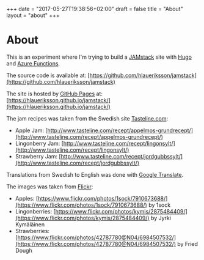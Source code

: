 +++
date = "2017-05-27T19:38:56+02:00"
draft = false
title = "About"
layout = "about"
+++

# About

This is an experiment where I'm trying to build a [JAMstack](https://jamstack.org) site with [Hugo](https://gohugo.io) and [Azure Functions](https://azure.microsoft.com/en-us/services/functions/).

The source code is available at: [https://github.com/hlaueriksson/jamstack](https://github.com/hlaueriksson/jamstack)

The site is hosted by [GitHub Pages](https://pages.github.com) at: [https://hlaueriksson.github.io/jamstack/](https://hlaueriksson.github.io/jamstack/)

The jam recipes was taken from the Swedish site [Tasteline.com](http://www.tasteline.com):

* Apple Jam: [http://www.tasteline.com/recept/appelmos-grundrecept/](http://www.tasteline.com/recept/appelmos-grundrecept/)
* Lingonberry Jam: [http://www.tasteline.com/recept/lingonsylt/](http://www.tasteline.com/recept/lingonsylt/)
* Strawberry Jam: [http://www.tasteline.com/recept/jordgubbssylt/](http://www.tasteline.com/recept/jordgubbssylt/)

Translations from Swedish to English was done with [Google Translate](https://translate.google.com/#sv/en/).

The images was taken from [Flickr](https://www.flickr.com/):

* Apples: [https://www.flickr.com/photos/1sock/7910673688/](https://www.flickr.com/photos/1sock/7910673688/) by 1sock
* Lingonberries: [https://www.flickr.com/photos/kymis/2875484409/](https://www.flickr.com/photos/kymis/2875484409/) by Jyrki Kymäläinen
* Strawberries: [https://www.flickr.com/photos/42787780@N04/6984507532/](https://www.flickr.com/photos/42787780@N04/6984507532/) by Fried Dough
